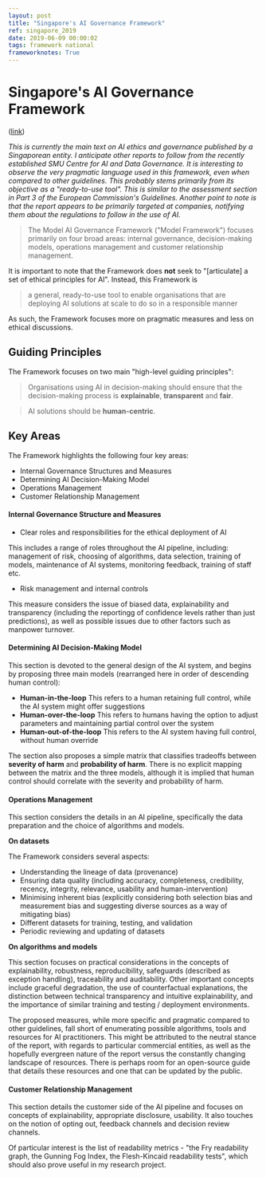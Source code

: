 ```yaml
---
layout: post
title: "Singapore's AI Governance Framework"
ref: singapore_2019
date: 2019-06-09 00:00:02
tags: framework national
frameworknotes: True
---
```


# Singapore's AI Governance Framework

([link](https://www.pdpc.gov.sg/-/media/Files/PDPC/PDF-Files/Resource-for-Organisation/AI/A-Proposed-Model-AI-Governance-Framework-January-2019.pdf))

*This is currently the main text on AI ethics and governance published by a Singaporean entity. I anticipate other reports to follow from the recently established SMU Centre for AI and Data Governance. It is interesting to observe the very pragmatic language used in this framework, even when compared to other guidelines. This probably stems primarily from its objective as a "ready-to-use tool". This is similar to the assessment section in Part 3 of the European Commission's Guidelines. Another point to note is that the report appears to be primarily targeted at companies, notifying them about the regulations to follow in the use of AI.*

> The Model AI Governance Framework ("Model Framework") focuses primarily on four broad areas: internal governance, decision-making models, operations management and customer relationship management.

It is important to note that the Framework does **not** seek to "[articulate] a set of ethical principles for AI". Instead, this Framework is 

> a general, ready-to-use tool to enable organisations that are deploying AI solutions at scale to do so in a responsible manner

As such, the Framework focuses more on pragmatic measures and less on ethical discussions.

## Guiding Principles

The Framework focuses on two main "high-level guiding principles":

> Organisations using AI in decision-making should ensure that the decision-making process is **explainable**, **transparent** and **fair**.

> AI solutions should be **human-centric**.

## Key Areas

The Framework highlights the following four key areas:

- Internal Governance Structures and Measures
- Determining AI Decision-Making Model
- Operations Management
- Customer Relationship Management

#### Internal Governance Structure and Measures

- Clear roles and responsibilities for the ethical deployment of AI

This includes a range of roles throughout the AI pipeline, including: management of risk, choosing of algorithms, data selection, training of models, maintenance of AI systems, monitoring feedback, training of staff etc.

- Risk management and internal controls

This measure considers the issue of biased data, explainability and transparency (including the reportingg of confidence levels rather than just predictions), as well as possible issues due to other factors such as manpower turnover.

#### Determining AI Decision-Making Model

This section is devoted to the general design of the AI system, and begins by proposing three main models (rearranged here in order of descending human control):

- **Human-in-the-loop** This refers to a human retaining full control, while the AI system might offer suggestions
- **Human-over-the-loop** This refers to humans having the option to adjust parameters and maintaining partial control over the system
- **Human-out-of-the-loop** This refers to the AI system having full control, without human override

The section also proposes a simple matrix that classifies tradeoffs between **severity of harm** and **probability of harm**. There is no explicit mapping between the matrix and the three models, although it is implied that human control should correlate with the severity and probability of harm.

#### Operations Management

This section considers the details in an AI pipeline, specifically the data preparation and the choice of algorithms and models.

**On datasets**

The Framework considers several aspects:

- Understanding the lineage of data (provenance)
- Ensuring data quality (including accuracy, completeness, credibility, recency, integrity, relevance, usability and human-intervention)
- Minimising inherent bias (explicitly considering both selection bias and measurement bias and suggesting diverse sources as a way of mitigating bias)
- Different datasets for training, testing, and validation
- Periodic reviewing and updating of datasets

**On algorithms and models**

This section focuses on practical considerations in the concepts of explainability, robustness, reproducibility, safeguards (described as exception handling), traceability and auditability. Other important concepts include graceful degradation, the use of counterfactual explanations, the distinction between technical transparency and intuitive explainability, and the importance of similar training and testing / deployment environments.

The proposed measures, while more specific and pragmatic compared to other guidelines, fall short of enumerating possible algorithms, tools and resources for AI practitioners. This might be attributed to the neutral stance of the report, with regards to particular commercial entities, as well as the hopefully evergreen nature of the report versus the constantly changing landscape of resources. There is perhaps room for an open-source guide that details these resources and one that can be updated by the public. 

#### Customer Relationship Management

This section details the customer side of the AI pipeline and focuses on concepts of explainability, appropriate disclosure, usability. It also touches on the notion of opting out, feedback channels and decision review channels.

Of particular interest is the list of readability metrics - "the Fry readability graph, the Gunning Fog Index, the Flesh-Kincaid readability tests", which should also prove useful in my research project.
